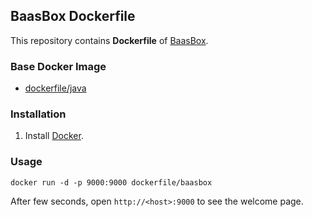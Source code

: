 ## BaasBox Dockerfile


This repository contains **Dockerfile** of [BaasBox](http://www.baasbox.com/).


### Base Docker Image

* [dockerfile/java](http://dockerfile.github.io/#/java)


### Installation

1. Install [Docker](https://www.docker.com/).




### Usage

    docker run -d -p 9000:9000 dockerfile/baasbox



After few seconds, open `http://<host>:9000` to see the welcome page.
